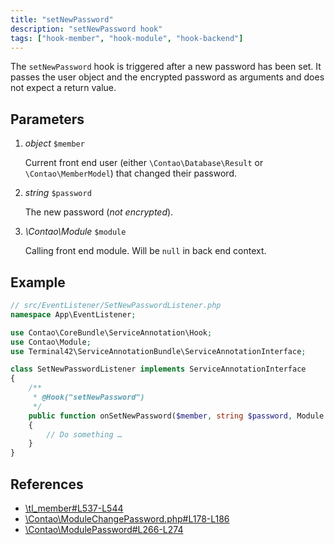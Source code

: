 ```yaml
---
title: "setNewPassword"
description: "setNewPassword hook"
tags: ["hook-member", "hook-module", "hook-backend"]
---
```



The `setNewPassword` hook is triggered after a new password has been set. It
passes the user object and the encrypted password as arguments and does not
expect a return value.


## Parameters

1. *object* `$member`

    Current front end user (either `\Contao\Database\Result` or `\Contao\MemberModel`) 
    that changed their password.

2. *string* `$password`

    The new password (*not encrypted*).

3. *\Contao\Module* `$module`

    Calling front end module. Will be `null` in back end context.


## Example

```php
// src/EventListener/SetNewPasswordListener.php
namespace App\EventListener;

use Contao\CoreBundle\ServiceAnnotation\Hook;
use Contao\Module;
use Terminal42\ServiceAnnotationBundle\ServiceAnnotationInterface;

class SetNewPasswordListener implements ServiceAnnotationInterface
{
    /**
     * @Hook("setNewPassword")
     */
    public function onSetNewPassword($member, string $password, Module $module = null): void
    {
        // Do something …
    }
}
```


## References

* [\tl_member#L537-L544](https://github.com/contao/contao/blob/4.7.6/core-bundle/src/Resources/contao/dca/tl_member.php#L537-L544)
* [\Contao\ModuleChangePassword.php#L178-L186](https://github.com/contao/contao/blob/4.7.6/core-bundle/src/Resources/contao/modules/ModuleChangePassword.php#L178-L1866)
* [\Contao\ModulePassword#L266-L274](https://github.com/contao/contao/blob/4.7.6/core-bundle/src/Resources/contao/modules/ModulePassword.php#L266-L274)
